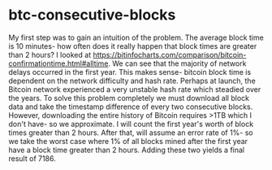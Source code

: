 # btc-consecutive-blocks

My first step was to gain an intuition of the problem. The average block time is 10 minutes- how often does it really happen that block times are greater than 2 hours?
I looked at https://bitinfocharts.com/comparison/bitcoin-confirmationtime.html#alltime. 
We can see that the majority of network delays occurred in the first year. This makes sense- bitcoin block time is dependent on the network difficulty and hash rate. Perhaps at launch, the Bitcoin network experienced a very unstable hash rate which steadied over the years. 
To solve this problem completely we must download all block data and take the timestamp difference of every two consecutive blocks. However, downloading the entire history of Bitcoin requires >1TB which I don't have- so we approximate. 
I will count the first year's worth of block times greater than 2 hours. 
After that, will assume an error rate of 1%- so we take the worst case where 1% of all blocks mined after the first year have a block time greater than 2 hours. 
Adding these two yields a final result of 7186. 
